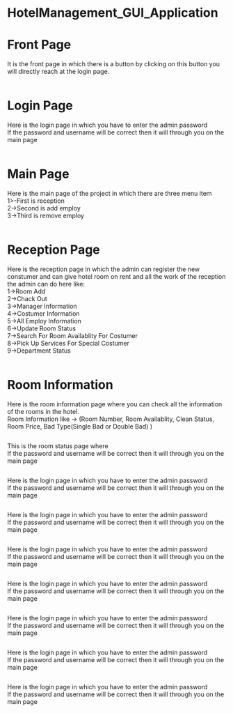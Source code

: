 # HotelManagement_GUI_Application
# Front Page
<p> It is the front page in which there is a button by clicking on this button you will directly reach at the login page.</p>
<img src="frontpage.png" alt="">
<h1>Login Page</h1>
<p>Here is the login page in which you have to enter the admin password <br>
If the password and username will be correct then it will through you on the main page </p>
<img src="login_page.png" alt="">
<h1>Main Page</h1>
<p>Here is the main page of the project in which there are three menu item <br>1>-First is reception<br>2->Second is add employ<br>3->Third is remove employ<br>
 </p>
<img src="main_page.png" alt="">
<h1>Reception Page</h1>
<p>Here is the reception page in which the admin can register the new constumer and can give hotel room on rent and all the work of the reception the admin can do here like: <br>1->Room Add
  <br>2->Chack Out <br>3->Manager Information<br>4->Costumer Information
  <br>5->All Employ Information
  <br>6->Update Room Status
  <br>7->Search For Room Availablity For Costumer
  <br>8->Pick Up Services For Special Costumer
  <br>9->Department Status </p>
<img src="reception.png" alt="">
<h1>Room Information</h1>
<p>Here is the room information page where you can check all the information of the rooms in the hotel. <br>
Room Information like -> (Room Number, Room Availablity, Clean Status, Room Price, Bad Type(Single Bad or Double Bad) )</p>
<img src="room_information.png" alt="">
<p>This is the room status page where <br>
If the password and username will be correct then it will through you on the main page </p>
<img src="room_status.png" alt="">
<p>Here is the login page in which you have to enter the admin password <br>
If the password and username will be correct then it will through you on the main page </p>
<img src="costumer_form.png" alt="">
<p>Here is the login page in which you have to enter the admin password <br>
If the password and username will be correct then it will through you on the main page </p>
<img src="chack_status.png" alt="">
<p>Here is the login page in which you have to enter the admin password <br>
If the password and username will be correct then it will through you on the main page </p>
<img src="add_room.png" alt="">
<p>Here is the login page in which you have to enter the admin password <br>
If the password and username will be correct then it will through you on the main page </p>
<img src="add_employ.png" alt="">
<p>Here is the login page in which you have to enter the admin password <br>
If the password and username will be correct then it will through you on the main page </p>
<img src="add_driver.png" alt="">
<p>Here is the login page in which you have to enter the admin password <br>
If the password and username will be correct then it will through you on the main page </p>
<img src="check_out.png" alt="">
<p>Here is the login page in which you have to enter the admin password <br>
If the password and username will be correct then it will through you on the main page </p>
